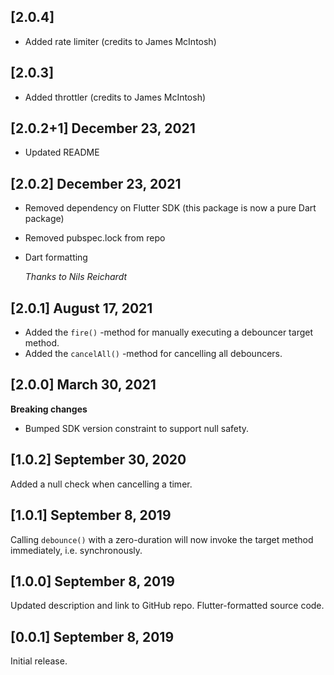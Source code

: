 ## [2.0.4]
- Added rate limiter (credits to James McIntosh)

## [2.0.3]
- Added throttler (credits to James McIntosh)

## [2.0.2+1] December 23, 2021
- Updated README

## [2.0.2] December 23, 2021
- Removed dependency on Flutter SDK (this package is now a pure Dart package)
- Removed pubspec.lock from repo
- Dart formatting

  _Thanks to Nils Reichardt_ 

## [2.0.1] August 17, 2021
- Added the `fire()` -method for manually executing a debouncer target method.
- Added the `cancelAll()` -method for cancelling all debouncers.  

## [2.0.0] March 30, 2021
**Breaking changes**
- Bumped SDK version constraint to support null safety.

## [1.0.2] September 30, 2020
Added a null check when cancelling a timer. 

## [1.0.1] September 8, 2019

Calling `debounce()` with a zero-duration will now invoke the target method immediately, i.e. synchronously. 

## [1.0.0] September 8, 2019

Updated description and link to GitHub repo. 
Flutter-formatted source code.

## [0.0.1] September 8, 2019

Initial release.